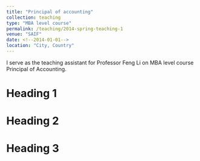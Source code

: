 ```yaml
---
title: "Principal of accounting"
collection: teaching
type: "MBA level course"
permalink: /teaching/2014-spring-teaching-1
venue: "SAIF"
date: <!--2014-01-01-->
location: "City, Country"
---
```


I serve as the teaching assistant for Professor Feng Li on MBA level course Principal of Accounting.

Heading 1
======

Heading 2
======

Heading 3
======

